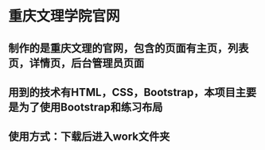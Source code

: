 # 重庆文理学院官网
## 制作的是重庆文理的官网，包含的页面有主页，列表页，详情页，后台管理员页面
## 用到的技术有HTML，CSS，Bootstrap，本项目主要是为了使用Bootstrap和练习布局
## 使用方式：下载后进入work文件夹
